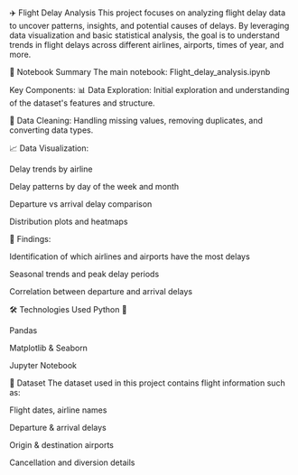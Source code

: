 ✈️ Flight Delay Analysis
This project focuses on analyzing flight delay data to uncover patterns, insights, and potential causes of delays. By leveraging data visualization and basic statistical analysis, the goal is to understand trends in flight delays across different airlines, airports, times of year, and more.

📘 Notebook Summary
The main notebook: Flight_delay_analysis.ipynb

Key Components:
📊 Data Exploration:
Initial exploration and understanding of the dataset's features and structure.

🧹 Data Cleaning:
Handling missing values, removing duplicates, and converting data types.

📈 Data Visualization:

Delay trends by airline

Delay patterns by day of the week and month

Departure vs arrival delay comparison

Distribution plots and heatmaps

📌 Findings:

Identification of which airlines and airports have the most delays

Seasonal trends and peak delay periods

Correlation between departure and arrival delays

🛠️ Technologies Used
Python 🐍

Pandas

Matplotlib & Seaborn

Jupyter Notebook

📁 Dataset
The dataset used in this project contains flight information such as:

Flight dates, airline names

Departure & arrival delays

Origin & destination airports

Cancellation and diversion details





